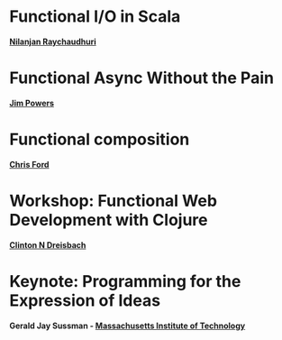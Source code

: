 Functional I/O in Scala
===============================
**[Nilanjan Raychaudhuri](http://twitter.com/nraychaudhuri)**










Functional Async Without the Pain
====================================
**[Jim Powers](http://twitter.com/corruptmemory)**













Functional composition
==========================
**[Chris Ford](http://twitter.com/ctford)**




Workshop: Functional Web Development with Clojure
===========================================
**[Clinton N Dreisbach](http://twitter.com/cndreisbach)**







Keynote: Programming for the Expression of Ideas
====================================================
**Gerald Jay Sussman - [Massachusetts Institute of Technology](http://www.eecs.mit.edu/)**






